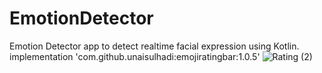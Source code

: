 # EmotionDetector
Emotion Detector app to detect realtime facial expression using Kotlin.
implementation 'com.github.unaisulhadi:emojiratingbar:1.0.5'
![Rating (2)](https://github.com/kajendra10/EmotionDetector/assets/84381668/e4453a98-aca5-4604-b7c1-f0fe376272b9)
